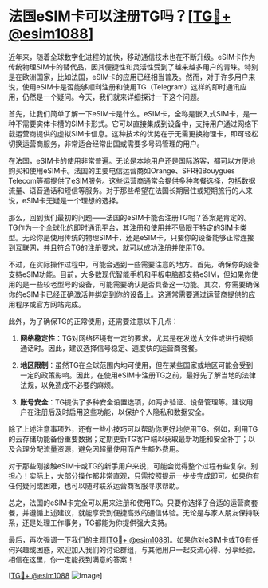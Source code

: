 # 法国eSIM卡可以注册TG吗？[[TG💪+ @esim1088](https://t.me/s/esim1088)]

近年来，随着全球数字化进程的加快，移动通信技术也在不断升级。eSIM卡作为传统物理SIM卡的替代品，因其便捷性和灵活性受到了越来越多用户的青睐。特别是在欧洲国家，比如法国，eSIM卡的应用已经相当普及。然而，对于许多用户来说，使用eSIM卡是否能够顺利注册和使用TG（Telegram）这样的即时通讯应用，仍然是一个疑问。今天，我们就来详细探讨一下这个问题。

首先，让我们简单了解一下eSIM卡是什么。eSIM卡，全称是嵌入式SIM卡，是一种不需要实体卡槽的SIM卡形式。它可以直接集成到设备中，支持用户通过网络下载运营商提供的虚拟SIM卡信息。这种技术的优势在于无需更换物理卡，即可轻松切换运营商服务，非常适合经常出国或需要多号码管理的用户。

在法国，eSIM卡的使用非常普遍。无论是本地用户还是国际游客，都可以方便地购买和使用eSIM卡。法国的主要电信运营商如Orange、SFR和Bouygues Telecom等都提供了eSIM服务。这些运营商通常会提供多种套餐选择，包括数据流量、语音通话和短信等服务。对于那些希望在法国长期居住或短期旅行的人来说，eSIM卡无疑是一个理想的选择。

那么，回到我们最初的问题——法国的eSIM卡能否注册TG呢？答案是肯定的。TG作为一个全球化的即时通讯平台，其注册和使用并不局限于特定的SIM卡类型。无论你是使用传统的物理SIM卡，还是eSIM卡，只要你的设备能够正常连接到互联网，并且符合TG的注册要求，就可以成功注册并使用TG。

不过，在实际操作过程中，可能会遇到一些需要注意的地方。首先，确保你的设备支持eSIM功能。目前，大多数现代智能手机和平板电脑都支持eSIM，但如果你使用的是一些较老型号的设备，可能需要确认是否具备这一功能。其次，你需要确保你的eSIM卡已经正确激活并绑定到你的设备上。这通常需要通过运营商提供的应用程序或官方网站完成。

此外，为了确保TG的正常使用，还需要注意以下几点：

1. **网络稳定性**：TG对网络环境有一定的要求，尤其是在发送大文件或进行视频通话时。因此，建议选择信号稳定、速度快的运营商套餐。
   
2. **地区限制**：虽然TG在全球范围内均可使用，但在某些国家或地区可能会受到一定的政策影响。因此，在使用eSIM卡注册TG之前，最好先了解当地的法律法规，以免造成不必要的麻烦。

3. **账号安全**：TG提供了多种安全设置选项，如两步验证、设备管理等。建议用户在注册后及时启用这些功能，以保护个人隐私和数据安全。

除了上述注意事项外，还有一些小技巧可以帮助你更好地使用TG。例如，利用TG的云存储功能备份重要数据；定期更新TG客户端以获取最新功能和安全补丁；以及合理分配流量资源，避免因超量使用而产生额外费用。

对于那些刚接触eSIM卡或TG的新手用户来说，可能会觉得整个过程有些复杂。别担心！实际上，大部分操作都非常直观，只需按照提示一步步完成即可。如果你有任何疑问或困难，也可以随时联系运营商客服寻求帮助。

总之，法国的eSIM卡完全可以用来注册和使用TG。只要你选择了合适的运营商套餐，并遵循上述建议，就能享受到便捷高效的通信体验。无论是与家人朋友保持联系，还是处理工作事务，TG都能为你提供强大支持。

最后，再次强调一下我们的主题[[TG💪+ @esim1088](https://t.me/s/esim1088)]。如果你对eSIM卡或TG有任何兴趣或困惑，欢迎加入我们的讨论群组，与其他用户一起交流心得、分享经验。相信在这里，你一定能找到满意的答案！

[[TG💪+ @esim1088](https://t.me/s/esim1088) ![Image](https://i.postimg.cc/4NQfJmqS/Snipaste-2025-05-13-00-14-12.png)]